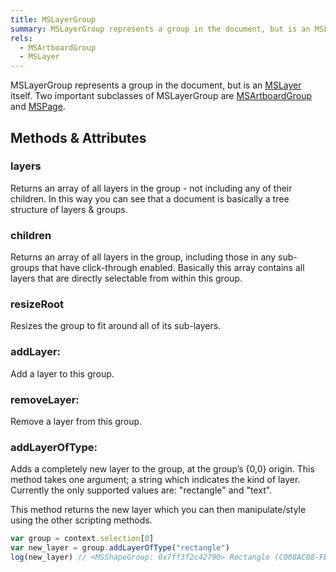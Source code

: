 ```yaml
---
title: MSLayerGroup
summary: MSLayerGroup represents a group in the document, but is an MSLayer itself. Two important subclasses of MSLayerGroup are MSArtboardGroup and MSPage.
rels:
  - MSArtboardGroup
  - MSLayer
---
```


MSLayerGroup represents a group in the document, but is an [MSLayer](/reference/MSLayer/) itself. Two important subclasses of MSLayerGroup are [MSArtboardGroup](/reference/MSArtboardGroup/) and [MSPage](/reference/MSPage/).

## Methods & Attributes

### layers

Returns an array of all layers in the group - not including any of their children. In this way you can see that a document is basically a tree structure of layers & groups.

### children

Returns an array of all layers in the group, including those in any sub-groups that have click-through enabled. Basically this array contains all layers that are directly selectable from within this group.

### resizeRoot

Resizes the group to fit around all of its sub-layers.

### addLayer:

Add a layer to this group.

### removeLayer:

Remove a layer from this group.

### addLayerOfType:

Adds a completely new layer to the group, at the group’s {0,0} origin. This method takes one argument; a string which indicates the kind of layer. Currently the only supported values are: "rectangle" and "text".

This method returns the new layer which you can then manipulate/style using the other scripting methods.

```javascript
var group = context.selection[0]
var new_layer = group.addLayerOfType("rectangle")
log(new_layer) // <MSShapeGroup: 0x7ff3f2c42790> Rectangle (C008AC08-FB43-42E9-9267-81E9F348AF42)
```
